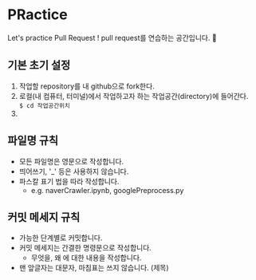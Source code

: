 # PRactice
Let's practice Pull Request ! 
pull request를 연습하는 공간입니다. :slightly_smiling_face:


## 기본 초기 설정 
1. 작업할 repository를 내 github으로 fork한다.
2. 로컬(내 컴퓨터, 터미널)에서 작업하고자 하는 작업공간(directory)에 들어간다.  
   ```$ cd 작업공간위치``` 
3. 

## 파일명 규칙 
- 모든 파일명은 영문으로 작성합니다.
- 띄어쓰기, '\_' 등은 사용하지 않습니다.
- 파스칼 표기 법을 따라 작성합니다.
   - e.g. naverCrawler.ipynb, googlePreprocess.py 

## 커밋 메세지 규칙
- 가능한 단계별로 커밋합니다.
- 커밋 메세지는 간결한 명령문으로 작성합니다.
   - 무엇을, 왜 에 대한 내용을 작성합니다.
- 맨 앞글자는 대문자, 마침표는 쓰지 않습니다. (제목)
